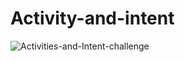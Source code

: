 # Activity-and-intent

![Activities-and-Intent-challenge](https://user-images.githubusercontent.com/80835650/148714627-40ababae-2427-46da-8634-9443b5e5a055.gif)
